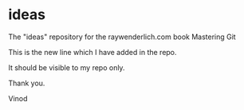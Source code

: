 # ideas
The "ideas" repository for the raywenderlich.com book Mastering Git

This is the new line which I have added in the repo. 

It should be visible to my repo only. 

Thank you. 

Vinod
